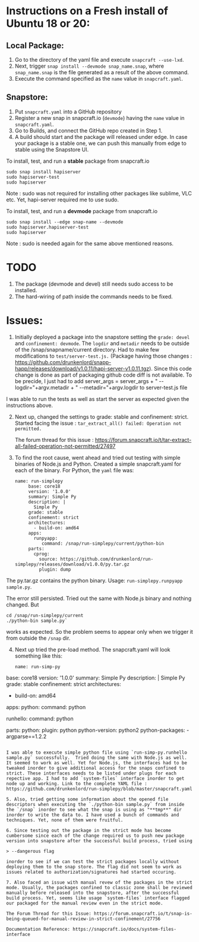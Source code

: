 # Instructions on a Fresh install of Ubuntu 18 or 20:

## Local Package:

1. Go to the directory of the yaml file and execute `snapcraft --use-lxd`.
2. Next, trigger `snap install --devmode snap_name.snap`, where `snap_name.snap` is the file generated as a result of the above command.
3. Execute the command specified as the `name` value in `snapcraft.yaml`.

## Snapstore:

1. Put `snapcraft.yaml` into a GitHub repository
2. Register a new snap in snapcraft.io (`devmode`) having the `name` value in `snapcraft.yaml`.
3. Go to Builds, and connect the GitHub repo created in Step 1.
4. A build should start and the package will released under edge. In case your package is a stable one, we can push this manually from edge to stable using the Snapstore UI.

To install, test, and run a **stable** package from snapcraft.io

```
sudo snap install hapiserver
sudo hapiserver-test 
sudo hapiserver
```

Note : sudo was not required for installing other packages like sublime, VLC etc. Yet, hapi-server required me to use sudo.

To install, test, and run a **devmode** package from snapcraft.io

```
sudo snap install --edge snap-name --devmode 
sudo hapiserver.hapiserver-test 
sudo hapiserver
```

Note : sudo is needed again for the same above mentioned reasons.

# TODO

1. The package (devmode and devel) still needs sudo access to be installed.
2. The hard-wiring of path inside the commands needs to be fixed.

# Issues:

1. Initially deployed a package into the snapstore setting the `grade: devel` and `confinement: devmode`. The `logdir` and `metadir` needs to be outside of the /snap/snapname/current directory. Had to make few modifications to `test/server-test.js.` (Package having those changes : https://github.com/drunkenlord/snapp-happ/releases/download/v1.0.11/hapi-server-v1.0.11.tgz). Since this code change is done as part of packaging github code diff is not available. To be precide, I just had to add server_args = server_args + " --logdir="+argv.metadir + " --metadir="+argv.logdir to server-test.js file

I was able to run the tests as well as start the server as expected given the instructions above.

2. Next up, changed the settings to grade: stable and confinement: strict. Started facing the issue : `tar_extract_all() failed: Operation not permitted.`

   The forum thread for this issue : https://forum.snapcraft.io/t/tar-extract-all-failed-operation-not-permitted/27497

3. To find the root cause, went ahead and tried out testing with simple binaries of Node.js and Python. Created a simple snapcraft.yaml for each of the binary. For Python, the `yaml` file was:

   ```
   name: run-simplepy
        base: core18
        version: '1.0.0'
        summary: Simple Py
        description: |
          Simple Py
        grade: stable
        confinement: strict
        architectures:
          - build-on: amd64
        apps:
          runpyapp:
             command: /snap/run-simplepy/current/python-bin
        parts:
          cprog:
            source: https://github.com/drunkenlord/run-simplepy/releases/download/v1.0.0/py.tar.gz
            plugin: dump
   ```

The py.tar.gz contains the python binary. Usage: `run-simplepy.runpyapp sample.py`. 

The error still persisted. Tried out the same with Node.js binary and nothing changed. But  

```
cd /snap/run-simplepy/current
./python-bin sample.py`
```

works as expected. So the problem seems to appear only when we trigger it from outside the `/snap` dir.

4. Next up tried the pre-load method. The snapcraft.yaml will look something like this:

   ```
   name: run-simp-py
base: core18
version: '1.0.0'
summary: Simple Py
description: |
  Simple Py
grade: stable
confinement: strict
architectures:
  - build-on: amd64


  apps:
  python:
    command: python


runhello:
     command: python

parts:
python:
    plugin: python
    python-version: python2 
    python-packages:
      - argparse==1.2.2
   ```

I was able to execute simple python file using `run-simp-py.runhello sample.py` successfully.  Tried doing the same with Node.js as well. It seemed to work as well. Yet for Node.js, the interfaces had to be tweaked inorder to give additional access for the snaps confined to strict. These interfaces needs to be listed under plugs for each repective app. I had to add `system-files` interface inorder to get node up and working. Link to the complete YAML file : https://github.com/drunkenlord/run-simplepy/blob/master/snapcraft.yaml

5. Also, tried getting some information about the opened file descriptors when executing the `./python-bin sample.py` from inside the `/snap` inorder to see what the snap is using as "**tmp**" dir inorder to write the data to. I have used a bunch of commands and techniques. Yet, none of them were fruitful.

6. Since testing out the package in the strict mode has become cumbersome since each of the change required us to push new package version into snapstore after the successful build process, tried using 

> --dangerous flag

inorder to see if we can test the strict packages locally without deploying them to the snap store. The flag did not seem to work as issues related to authorization/signatures had started occuring.
 
7. Also faced an issue with manual revew of the packages in the strict mode. Usually, the packages confined to classic zone shall be reviewed manually before released into the snapstore, after the successful build process. Yet, seems like usage `system-files` interface flagged our packaged for the manual review even in the strict mode.

The Forum Thread for this Issue: https://forum.snapcraft.io/t/snap-is-being-queued-for-manual-review-in-strict-confinement/27756

Documentation Reference: https://snapcraft.io/docs/system-files-interface
